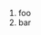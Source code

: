 ﻿<properties
	pageTitle="Package Managers"
	description="bla bla bla"
	slug="package-managers"
	order="400"
	keywords="css, html, javascript"
/>

1. foo
2. bar